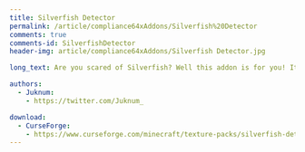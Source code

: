 ```yaml
---
title: Silverfish Detector
permalink: /article/compliance64xAddons/Silverfish%20Detector
comments: true
comments-id: SilverfishDetector
header-img: article/compliance64xAddons/Silverfish Detector.jpg

long_text: Are you scared of Silverfish? Well this addon is for you! It will prevent you from mining infested stones! <br> <strong>This pack will works with any resolution!</strong>

authors:
  - Juknum:
    - https://twitter.com/Juknum_

download:
  - CurseForge:
    - https://www.curseforge.com/minecraft/texture-packs/silverfish-detector/files
---
```

